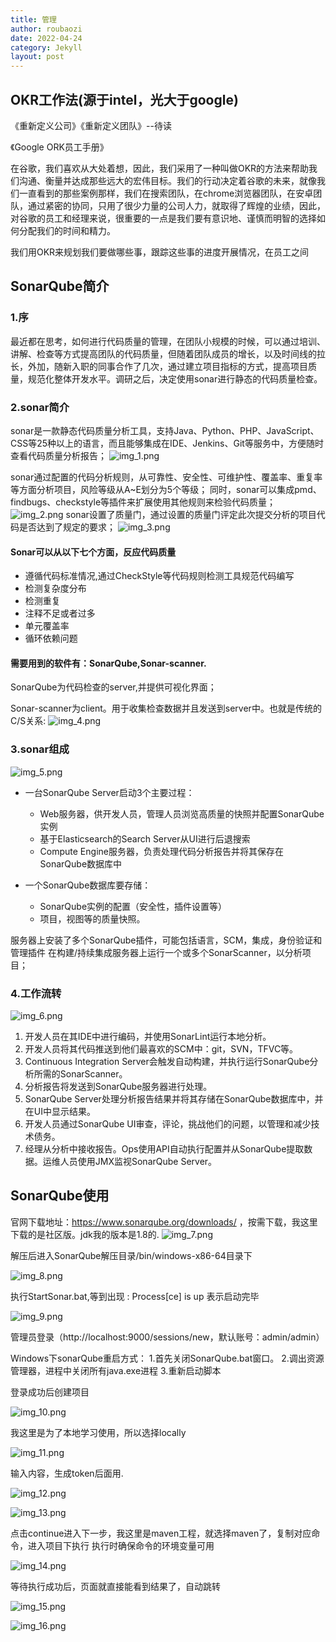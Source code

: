 ```yaml
---
title: 管理
author: roubaozi
date: 2022-04-24
category: Jekyll
layout: post
---
```


OKR工作法(源于intel，光大于google)
-------------
《重新定义公司》《重新定义团队》--待读

《Google ORK员工手册》

在谷歌，我们喜欢从大处着想，因此，我们采用了一种叫做OKR的方法来帮助我们沟通、衡量并达成那些远大的宏伟目标。我们的行动决定着谷歌的未来，就像我们一直看到的那些案例那样，我们在搜索团队，在chrome浏览器团队，在安卓团队，通过紧密的协同，只用了很少力量的公司人力，就取得了辉煌的业绩，因此，对谷歌的员工和经理来说，很重要的一点是我们要有意识地、谨慎而明智的选择如何分配我们的时间和精力。

我们用OKR来规划我们要做哪些事，跟踪这些事的进度开展情况，在员工之间








SonarQube简介
-------------
### 1.序
最近都在思考，如何进行代码质量的管理，在团队小规模的时候，可以通过培训、讲解、检查等方式提高团队的代码质量，但随着团队成员的增长，以及时间线的拉长，外加，随新入职的同事合作了几次，通过建立项目指标的方式，提高项目质量，规范化整体开发水平。调研之后，决定使用sonar进行静态的代码质量检查。
### 2.sonar简介
sonar是一款静态代码质量分析工具，支持Java、Python、PHP、JavaScript、CSS等25种以上的语言，而且能够集成在IDE、Jenkins、Git等服务中，方便随时查看代码质量分析报告；
![img_1.png](https://liangkuaiqianderoubaozi.github.io/blog/gitbook/resources/manager/img_1.png)

sonar通过配置的代码分析规则，从可靠性、安全性、可维护性、覆盖率、重复率等方面分析项目，风险等级从A~E划分为5个等级；
同时，sonar可以集成pmd、findbugs、checkstyle等插件来扩展使用其他规则来检验代码质量；
![img_2.png](https://liangkuaiqianderoubaozi.github.io/blog/gitbook/resources/manager/img_2.png)
sonar设置了质量门，通过设置的质量门评定此次提交分析的项目代码是否达到了规定的要求；
![img_3.png](https://liangkuaiqianderoubaozi.github.io/blog/gitbook/resources/manager/img_3.png)
#### Sonar可以从以下七个方面，反应代码质量
- 遵循代码标准情况,通过CheckStyle等代码规则检测工具规范代码编写
- 检测复杂度分布 
- 检测重复 
- 注释不足或者过多 
- 单元覆盖率 
- 循环依赖问题
#### 需要用到的软件有：SonarQube,Sonar-scanner.
SonarQube为代码检查的server,并提供可视化界面；

Sonar-scanner为client。用于收集检查数据并且发送到server中。也就是传统的C/S关系:
![img_4.png](https://liangkuaiqianderoubaozi.github.io/blog/gitbook/resources/manager/img_4.png)

### 3.sonar组成
![img_5.png](https://liangkuaiqianderoubaozi.github.io/blog/gitbook/resources/manager/img_5.png)
- 一台SonarQube Server启动3个主要过程：
  - Web服务器，供开发人员，管理人员浏览高质量的快照并配置SonarQube实例
  - 基于Elasticsearch的Search Server从UI进行后退搜索
  - Compute Engine服务器，负责处理代码分析报告并将其保存在SonarQube数据库中


- 一个SonarQube数据库要存储：
  - SonarQube实例的配置（安全性，插件设置等）
  - 项目，视图等的质量快照。

服务器上安装了多个SonarQube插件，可能包括语言，SCM，集成，身份验证和管理插件
在构建/持续集成服务器上运行一个或多个SonarScanner，以分析项目；

### 4.工作流转
![img_6.png](https://liangkuaiqianderoubaozi.github.io/blog/gitbook/resources/manager/img_6.png)

1. 开发人员在其IDE中进行编码，并使用SonarLint运行本地分析。
2. 开发人员将其代码推送到他们最喜欢的SCM中：git，SVN，TFVC等。
3. Continuous Integration Server会触发自动构建，并执行运行SonarQube分析所需的SonarScanner。
4. 分析报告将发送到SonarQube服务器进行处理。
5. SonarQube Server处理分析报告结果并将其存储在SonarQube数据库中，并在UI中显示结果。
6. 开发人员通过SonarQube UI审查，评论，挑战他们的问题，以管理和减少技术债务。
7. 经理从分析中接收报告。Ops使用API自动执行配置并从SonarQube提取数据。运维人员使用JMX监视SonarQube Server。

SonarQube使用
-------------
官网下载地址：https://www.sonarqube.org/downloads/ ，按需下载，我这里下载的是社区版。jdk我的版本是1.8的.
![img_7.png](https://liangkuaiqianderoubaozi.github.io/blog/gitbook/resources/manager/img_7.png)

解压后进入SonarQube解压目录/bin/windows-x86-64目录下

![img_8.png](https://liangkuaiqianderoubaozi.github.io/blog/gitbook/resources/manager/img_8.png)

执行StartSonar.bat,等到出现 : Process[ce] is up 表示启动完毕

![img_9.png](https://liangkuaiqianderoubaozi.github.io/blog/gitbook/resources/manager/img_9.png)


管理员登录（http://localhost:9000/sessions/new，默认账号：admin/admin）

Windows下sonarQube重启方式：
1.首先关闭SonarQube.bat窗口。
2.调出资源管理器，进程中关闭所有java.exe进程
3.重新启动脚本

登录成功后创建项目

![img_10.png](https://liangkuaiqianderoubaozi.github.io/blog/gitbook/resources/manager/img_10.png)

我这里是为了本地学习使用，所以选择locally

![img_11.png](https://liangkuaiqianderoubaozi.github.io/blog/gitbook/resources/manager/img_11.png)

输入内容，生成token后面用.

![img_12.png](https://liangkuaiqianderoubaozi.github.io/blog/gitbook/resources/manager/img_12.png)


![img_13.png](https://liangkuaiqianderoubaozi.github.io/blog/gitbook/resources/manager/img_13.png)

点击continue进入下一步，我这里是maven工程，就选择maven了，复制对应命令，进入项目下执行
执行时确保命令的环境变量可用

![img_14.png](https://liangkuaiqianderoubaozi.github.io/blog/gitbook/resources/manager/img_14.png)

等待执行成功后，页面就直接能看到结果了，自动跳转

![img_15.png](https://liangkuaiqianderoubaozi.github.io/blog/gitbook/resources/manager/img_15.png)


![img_16.png](https://liangkuaiqianderoubaozi.github.io/blog/gitbook/resources/manager/img_16.png)


